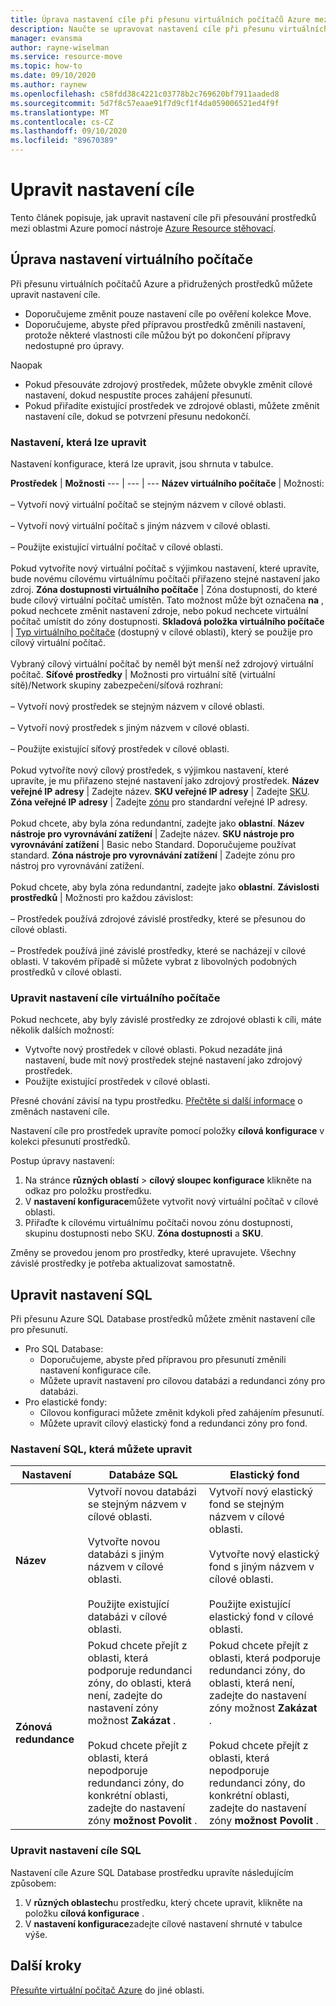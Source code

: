 ```yaml
---
title: Úprava nastavení cíle při přesunu virtuálních počítačů Azure mezi oblastmi pomocí Azure Resource stěhovací
description: Naučte se upravovat nastavení cíle při přesunu virtuálních počítačů Azure mezi oblastmi pomocí Azure Resource stěhovací.
manager: evansma
author: rayne-wiselman
ms.service: resource-move
ms.topic: how-to
ms.date: 09/10/2020
ms.author: raynew
ms.openlocfilehash: c58fdd38c4221c03778b2c769620bf7911aaded8
ms.sourcegitcommit: 5d7f8c57eaae91f7d9cf1f4da059006521ed4f9f
ms.translationtype: MT
ms.contentlocale: cs-CZ
ms.lasthandoff: 09/10/2020
ms.locfileid: "89670389"
---
```

# <a name="modify-target-settings"></a>Upravit nastavení cíle

Tento článek popisuje, jak upravit nastavení cíle při přesouvání prostředků mezi oblastmi Azure pomocí nástroje [Azure Resource stěhovací](overview.md).


## <a name="modify-vm-settings"></a>Úprava nastavení virtuálního počítače

Při přesunu virtuálních počítačů Azure a přidružených prostředků můžete upravit nastavení cíle. 

- Doporučujeme změnit pouze nastavení cíle po ověření kolekce Move.
- Doporučujeme, abyste před přípravou prostředků změnili nastavení, protože některé vlastnosti cíle můžou být po dokončení přípravy nedostupné pro úpravy.

Naopak
- Pokud přesouváte zdrojový prostředek, můžete obvykle změnit cílové nastavení, dokud nespustíte proces zahájení přesunutí.
- Pokud přiřadíte existující prostředek ve zdrojové oblasti, můžete změnit nastavení cíle, dokud se potvrzení přesunu nedokončí.

### <a name="settings-you-can-modify"></a>Nastavení, která lze upravit

Nastavení konfigurace, která lze upravit, jsou shrnuta v tabulce.

**Prostředek** | **Možnosti** 
--- | --- | --- 
**Název virtuálního počítače** | Možnosti:<br/><br/> – Vytvoří nový virtuální počítač se stejným názvem v cílové oblasti.<br/><br/> – Vytvoří nový virtuální počítač s jiným názvem v cílové oblasti.<br/><br/> – Použijte existující virtuální počítač v cílové oblasti.<br/><br/> Pokud vytvoříte nový virtuální počítač s výjimkou nastavení, které upravíte, bude novému cílovému virtuálnímu počítači přiřazeno stejné nastavení jako zdroj.
**Zóna dostupnosti virtuálního počítače** | Zóna dostupnosti, do které bude cílový virtuální počítač umístěn. Tato možnost může být označena **na** , pokud nechcete změnit nastavení zdroje, nebo pokud nechcete virtuální počítač umístit do zóny dostupnosti.
**Skladová položka virtuálního počítače** | [Typ virtuálního počítače](https://azure.microsoft.com/pricing/details/virtual-machines/series/) (dostupný v cílové oblasti), který se použije pro cílový virtuální počítač.<br/><br/> Vybraný cílový virtuální počítač by neměl být menší než zdrojový virtuální počítač.
**Síťové prostředky** | Možnosti pro virtuální sítě (virtuální sítě)/Network skupiny zabezpečení/síťová rozhraní:<br/><br/> – Vytvoří nový prostředek se stejným názvem v cílové oblasti.<br/><br/> – Vytvoří nový prostředek s jiným názvem v cílové oblasti.<br/><br/> – Použijte existující síťový prostředek v cílové oblasti.<br/><br/> Pokud vytvoříte nový cílový prostředek, s výjimkou nastavení, které upravíte, je mu přiřazeno stejné nastavení jako zdrojový prostředek.
**Název veřejné IP adresy** | Zadejte název.
**SKU veřejné IP adresy** | Zadejte [SKU](https://docs.microsoft.com/azure/virtual-network/virtual-network-ip-addresses-overview-arm#sku).
**Zóna veřejné IP adresy** | Zadejte [zónu](https://docs.microsoft.com/azure/virtual-network/virtual-network-ip-addresses-overview-arm#standard) pro standardní veřejné IP adresy.<br/><br/> Pokud chcete, aby byla zóna redundantní, zadejte jako **oblastní**.
**Název nástroje pro vyrovnávání zatížení** | Zadejte název.
**SKU nástroje pro vyrovnávání zatížení** | Basic nebo Standard. Doporučujeme používat standard.
**Zóna nástroje pro vyrovnávání zatížení** | Zadejte zónu pro nástroj pro vyrovnávání zatížení. <br/><br/> Pokud chcete, aby byla zóna redundantní, zadejte jako **oblastní**.
**Závislosti prostředků** | Možnosti pro každou závislost:<br/><br/>– Prostředek používá zdrojové závislé prostředky, které se přesunou do cílové oblasti.<br/><br/> – Prostředek používá jiné závislé prostředky, které se nacházejí v cílové oblasti. V takovém případě si můžete vybrat z libovolných podobných prostředků v cílové oblasti.

### <a name="edit-vm-target-settings"></a>Upravit nastavení cíle virtuálního počítače

Pokud nechcete, aby byly závislé prostředky ze zdrojové oblasti k cíli, máte několik dalších možností:

- Vytvořte nový prostředek v cílové oblasti. Pokud nezadáte jiná nastavení, bude mít nový prostředek stejné nastavení jako zdrojový prostředek.
- Použijte existující prostředek v cílové oblasti.

Přesné chování závisí na typu prostředku. [Přečtěte si další informace](modify-target-settings.md) o změnách nastavení cíle.

Nastavení cíle pro prostředek upravíte pomocí položky **cílová konfigurace** v kolekci přesunutí prostředků. 

Postup úpravy nastavení: 

1. Na stránce **různých oblastí** > **cílový sloupec konfigurace** klikněte na odkaz pro položku prostředku.
2. V **nastavení konfigurace**můžete vytvořit nový virtuální počítač v cílové oblasti.
3. Přiřaďte k cílovému virtuálnímu počítači novou zónu dostupnosti, skupinu dostupnosti nebo SKU. **Zóna dostupnosti** a **SKU**.

Změny se provedou jenom pro prostředky, které upravujete. Všechny závislé prostředky je potřeba aktualizovat samostatně.


## <a name="modify-sql-settings"></a>Upravit nastavení SQL

Při přesunu Azure SQL Database prostředků můžete změnit nastavení cíle pro přesunutí. 

- Pro SQL Database:
    - Doporučujeme, abyste před přípravou pro přesunutí změnili nastavení konfigurace cíle.
    - Můžete upravit nastavení pro cílovou databázi a redundanci zóny pro databázi.
- Pro elastické fondy:
    -  Cílovou konfiguraci můžete změnit kdykoli před zahájením přesunutí.
    - Můžete upravit cílový elastický fond a redundanci zóny pro fond. 

### <a name="sql-settings-you-can-modify"></a>Nastavení SQL, která můžete upravit

**Nastavení** | **Databáze SQL** | **Elastický fond**
--- | --- | ---
**Název** | Vytvoří novou databázi se stejným názvem v cílové oblasti.<br/><br/> Vytvořte novou databázi s jiným názvem v cílové oblasti.<br/><br/> Použijte existující databázi v cílové oblasti. | Vytvoří nový elastický fond se stejným názvem v cílové oblasti.<br/><br/> Vytvořte nový elastický fond s jiným názvem v cílové oblasti.<br/><br/> Použijte existující elastický fond v cílové oblasti.
**Zónová redundance** | Pokud chcete přejít z oblasti, která podporuje redundanci zóny, do oblasti, která není, zadejte do nastavení zóny možnost **Zakázat** .<br/><br/> Pokud chcete přejít z oblasti, která nepodporuje redundanci zóny, do konkrétní oblasti, zadejte do nastavení zóny **možnost Povolit** . | Pokud chcete přejít z oblasti, která podporuje redundanci zóny, do oblasti, která není, zadejte do nastavení zóny možnost **Zakázat** .<br/><br/> Pokud chcete přejít z oblasti, která nepodporuje redundanci zóny, do konkrétní oblasti, zadejte do nastavení zóny **možnost Povolit** .

### <a name="edit-sql-target-settings"></a>Upravit nastavení cíle SQL

Nastavení cíle Azure SQL Database prostředku upravíte následujícím způsobem: 

1. V **různých oblastech**u prostředku, který chcete upravit, klikněte na položku **cílová konfigurace** .
2. V **nastavení konfigurace**zadejte cílové nastavení shrnuté v tabulce výše.

## <a name="next-steps"></a>Další kroky

[Přesuňte virtuální počítač Azure](tutorial-move-region-virtual-machines.md) do jiné oblasti.
